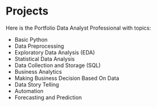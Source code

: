 # Projects
  Here is the Portfolio Data Analyst Professional with topics:
  - Basic Python
  - Data Preprocessing
  - Exploratory Data Analysis (EDA)
  - Statistical Data Analysis
  - Data Collection and Storage (SQL)
  - Business Analytics
  - Making Business Decision Based On Data
  - Data Story Telling
  - Automation
  - Forecasting and Prediction
